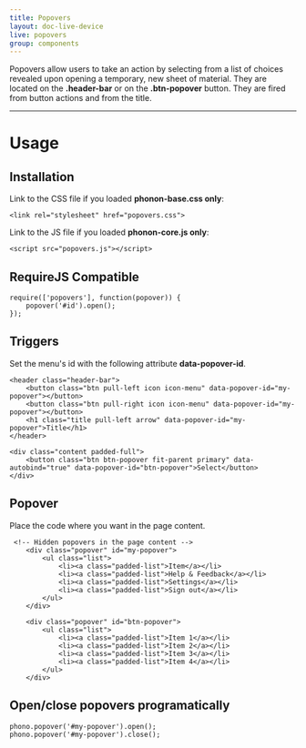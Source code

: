 ```yaml
---
title: Popovers
layout: doc-live-device
live: popovers
group: components
---
```


Popovers allow users to take an action by selecting from a list of choices revealed upon opening a temporary, new sheet of material. They are located on the **.header-bar** or on the **.btn-popover** button. They are fired from button actions and from the title.

---

# Usage

## Installation

Link to the CSS file if you loaded **phonon-base.css only**:

<pre><code class="language-markup">&lt;link rel=&quot;stylesheet&quot; href=&quot;popovers.css&quot;&gt;</code></pre>

Link to the JS file if you loaded **phonon-core.js only**:

<pre><code class="language-markup">&lt;script src=&quot;popovers.js&quot;&gt;&lt;/script&gt;</code></pre>

## RequireJS Compatible

    require(['popovers'], function(popover)) {
        popover('#id').open();
    });


## Triggers

Set the menu's id with the following attribute **data-popover-id**.

<pre><code class="language-markup">&lt;header class=&quot;header-bar&quot;&gt;
    &lt;button class=&quot;btn pull-left icon icon-menu&quot; data-popover-id=&quot;my-popover&quot;&gt;&lt;/button&gt;
    &lt;button class=&quot;btn pull-right icon icon-menu&quot; data-popover-id=&quot;my-popover&quot;&gt;&lt;/button&gt;
    &lt;h1 class=&quot;title pull-left arrow&quot; data-popover-id=&quot;my-popover&quot;&gt;Title&lt;/h1&gt;
&lt;/header&gt;

&lt;div class=&quot;content padded-full&quot;&gt;
    &lt;button class=&quot;btn btn-popover fit-parent primary&quot; data-autobind=&quot;true&quot; data-popover-id=&quot;btn-popover&quot;&gt;Select&lt;/button&gt;
&lt;/div&gt;
</code></pre>

## Popover

Place the code where you want in the page content.

<pre><code class="language-markup"> &lt;!-- Hidden popovers in the page content --&gt;
    &lt;div class=&quot;popover&quot; id=&quot;my-popover&quot;&gt;
        &lt;ul class=&quot;list&quot;&gt;
            &lt;li&gt;&lt;a class=&quot;padded-list&quot;&gt;Item&lt;/a&gt;&lt;/li&gt;
            &lt;li&gt;&lt;a class=&quot;padded-list&quot;&gt;Help &amp; Feedback&lt;/a&gt;&lt;/li&gt;
            &lt;li&gt;&lt;a class=&quot;padded-list&quot;&gt;Settings&lt;/a&gt;&lt;/li&gt;
            &lt;li&gt;&lt;a class=&quot;padded-list&quot;&gt;Sign out&lt;/a&gt;&lt;/li&gt;
        &lt;/ul&gt;
    &lt;/div&gt;

    &lt;div class=&quot;popover&quot; id=&quot;btn-popover&quot;&gt;
        &lt;ul class=&quot;list&quot;&gt;
            &lt;li&gt;&lt;a class=&quot;padded-list&quot;&gt;Item 1&lt;/a&gt;&lt;/li&gt;
            &lt;li&gt;&lt;a class=&quot;padded-list&quot;&gt;Item 2&lt;/a&gt;&lt;/li&gt;
            &lt;li&gt;&lt;a class=&quot;padded-list&quot;&gt;Item 3&lt;/a&gt;&lt;/li&gt;
            &lt;li&gt;&lt;a class=&quot;padded-list&quot;&gt;Item 4&lt;/a&gt;&lt;/li&gt;
        &lt;/ul&gt;
    &lt;/div&gt;
</code></pre>

## Open/close popovers programatically


    phono.popover('#my-popover').open();
    phono.popover('#my-popover').close();
